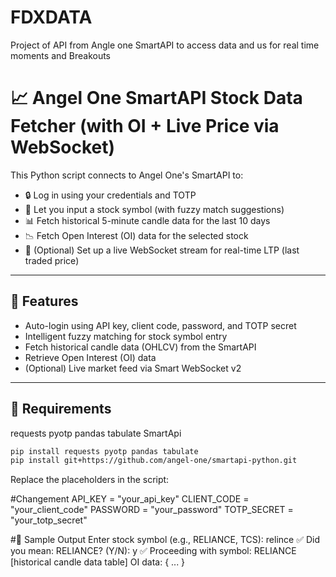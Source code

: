 # FDXDATA
Project of API from Angle one SmartAPI to access data and us for real time moments and Breakouts
# 📈 Angel One SmartAPI Stock Data Fetcher (with OI + Live Price via WebSocket)

This Python script connects to Angel One's SmartAPI to:

- 🔒 Log in using your credentials and TOTP
- 🧠 Let you input a stock symbol (with fuzzy match suggestions)
- 📊 Fetch historical 5-minute candle data for the last 10 days
- 📉 Fetch Open Interest (OI) data for the selected stock
- 📡 (Optional) Set up a live WebSocket stream for real-time LTP (last traded price)

---

## 🚀 Features

- Auto-login using API key, client code, password, and TOTP secret
- Intelligent fuzzy matching for stock symbol entry
- Fetch historical candle data (OHLCV) from the SmartAPI
- Retrieve Open Interest (OI) data
- (Optional) Live market feed via Smart WebSocket v2

---

## 🧰 Requirements
requests
pyotp
pandas
tabulate
SmartApi

```bash
pip install requests pyotp pandas tabulate
pip install git+https://github.com/angel-one/smartapi-python.git
```
Replace the placeholders in the script:

#Changement
API_KEY = "your_api_key"
CLIENT_CODE = "your_client_code"
PASSWORD = "your_password"
TOTP_SECRET = "your_totp_secret"

#📁 Sample Output
Enter stock symbol (e.g., RELIANCE, TCS): relince
✅ Did you mean: RELIANCE? (Y/N): y
✅ Proceeding with symbol: RELIANCE
[historical candle data table]
OI data: { ... }


